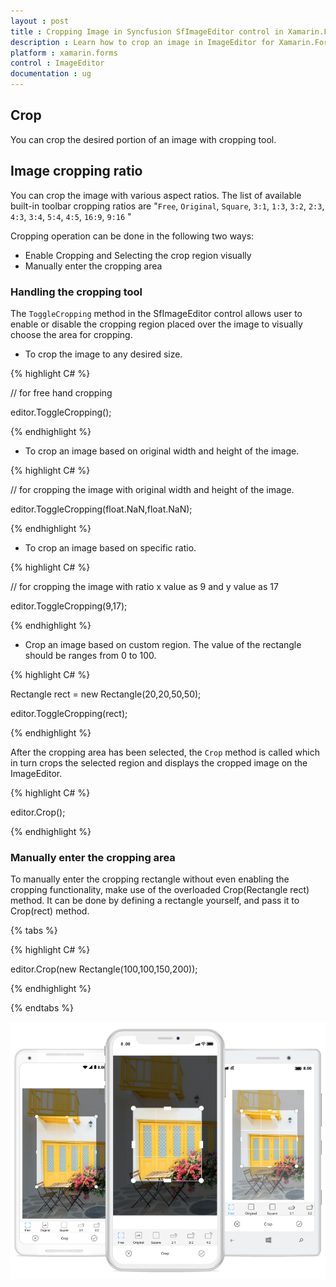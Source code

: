 ```yaml
---
layout : post
title : Cropping Image in Syncfusion SfImageEditor control in Xamarin.Forms
description : Learn how to crop an image in ImageEditor for Xamarin.Forms
platform : xamarin.forms
control : ImageEditor
documentation : ug
---
```


## Crop

You can crop the desired portion of an image with cropping tool.

## Image cropping ratio

You can crop the image with various aspect ratios. The list of available built-in toolbar cropping ratios are "`Free`, `Original`, `Square`, `3:1`, `1:3`, `3:2`, `2:3`, `4:3`, `3:4`, `5:4`, `4:5`, `16:9`, `9:16` "

Cropping operation can be done in the following two ways:

* Enable Cropping and Selecting the crop region visually
* Manually enter the cropping area

### Handling the cropping tool

The `ToggleCropping` method in the SfImageEditor control allows user to enable or disable the cropping region placed over the image to visually choose the area for cropping. 

*	To crop the image to any desired size.

{% highlight C# %}

//  for free hand cropping

editor.ToggleCropping();    

{% endhighlight %}

* To crop an image based on original width and height of the image.

{% highlight C# %}

// for cropping the image with original width and height of the image.

editor.ToggleCropping(float.NaN,float.NaN);    

{% endhighlight %}

* To crop an image based on specific ratio.

{% highlight C# %}

// for cropping the image with ratio x value as 9 and y value as 17

editor.ToggleCropping(9,17);    

{% endhighlight %} 

* Crop an image based on custom region. The value of the rectangle should be ranges from 0 to 100.

{% highlight C# %}

Rectangle rect = new Rectangle(20,20,50,50);

editor.ToggleCropping(rect);    

{% endhighlight %} 

After the cropping area has been selected, the `Crop` method is called which in turn crops the selected region and displays the cropped image on the ImageEditor.

{% highlight C# %}

editor.Crop();

{% endhighlight %}

### Manually enter the cropping area

To manually enter the cropping rectangle without even enabling the cropping functionality, make use of the overloaded Crop(Rectangle rect) method. It can be done by defining a rectangle yourself, and pass it to Crop(rect) method.

{% tabs %}

{% highlight C# %}

editor.Crop(new Rectangle(100,100,150,200));

{% endhighlight %}

{% endtabs %}

![SfImageEditor](ImageEditor_images/cropaspect.png)


